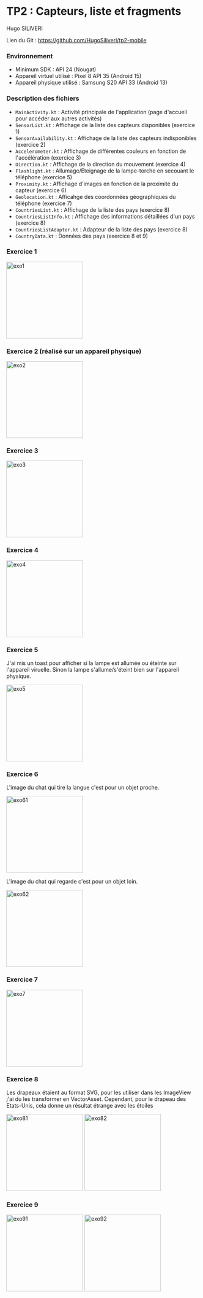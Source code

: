 # TP2 : Capteurs, liste et fragments

Hugo SILIVERI

Lien du Git : https://github.com/HugoSiliveri/tp2-mobile

### Environnement

- Minimum SDK : API 24 (Nougat)
- Appareil virtuel utilisé : Pixel 8 API 35 (Android 15)
- Appareil physique utilisé : Samsung S20 API 33 (Android 13)


### Description des fichiers

- `MainActivity.kt` : Activité principale de l'application (page d'accueil pour accéder aux autres activités)
- `SensorList.kt` : Affichage de la liste des capteurs disponibles (exercice 1)
- `SensorAvailability.kt` : Affichage de la liste des capteurs indisponibles (exercice 2)
- `Accelerometer.kt` : Affichage de différentes couleurs en fonction de l'accélération (exercice 3)
- `Direction.kt` : Affichage de la direction du mouvement (exercice 4)
- `Flashlight.kt` : Allumage/Eteignage de la lampe-torche en secouant le téléphone (exercice 5)
- `Proximity.kt` : Affichage d'images en fonction de la proximité du capteur (exercice 6)
- `Geolocation.kt` : Afficahge des coordonnées géographiques du téléphone (exercice 7)
- `CountriesList.kt` : Affichage de la liste des pays (exercice 8)
- `CountriesListInfo.kt` : Affichage des informations détaillées d'un pays (exercice 8)
- `CountriesListAdapter.kt` : Adapteur de la liste des pays (exercice 8)
- `CountryData.kt` : Données des pays (exercice 8 et 9)

### Exercice 1

<img src="screenshots/exo1.png" alt="exo1" width="200"/>

### Exercice 2 (réalisé sur un appareil physique)

<img src="screenshots/exo2.jpg" alt="exo2" width="200"/>

### Exercice 3

<img src="screenshots/exo3.png" alt="exo3" width="200"/>

### Exercice 4

<img src="screenshots/exo4.png" alt="exo4" width="200"/>

### Exercice 5

J'ai mis un toast pour afficher si la lampe est allumée ou éteinte sur l'appareil viruelle.
Sinon la lampe s'allume/s'éteint bien sur l'appareil physique.

<img src="screenshots/exo5.png" alt="exo5" width="200"/>

### Exercice 6

L'image du chat qui tire la langue c'est pour un objet proche.

<img src="screenshots/exo6-1.png" alt="exo61" width="200"/>

L'image du chat qui regarde c'est pour un objet loin.

<img src="screenshots/exo6-2.png" alt="exo62" width="200"/>

### Exercice 7

<img src="screenshots/exo7.jpg" alt="exo7" width="200"/>

### Exercice 8

Les drapeaux étaient au format SVG, pour les utiliser dans les ImageView j'ai du les transformer en 
VectorAsset. Cependant, pour le drapeau des Etats-Unis, cela donne un résultat étrange avec les étoiles

<img src="screenshots/exo8-1.png" alt="exo81" width="200"/>
<img src="screenshots/exo8-2.png" alt="exo82" width="200"/>

### Exercice 9


<img src="screenshots/exo9-1.png" alt="exo91" width="200"/>
<img src="screenshots/exo9-2.png" alt="exo92" width="200"/>